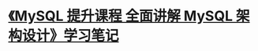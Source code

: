 # [《MySQL 提升课程 全面讲解 MySQL 架构设计》学习笔记](https://gitee.com/mrhuangyuhui/notes/tree/master/courses/mysql-arch)